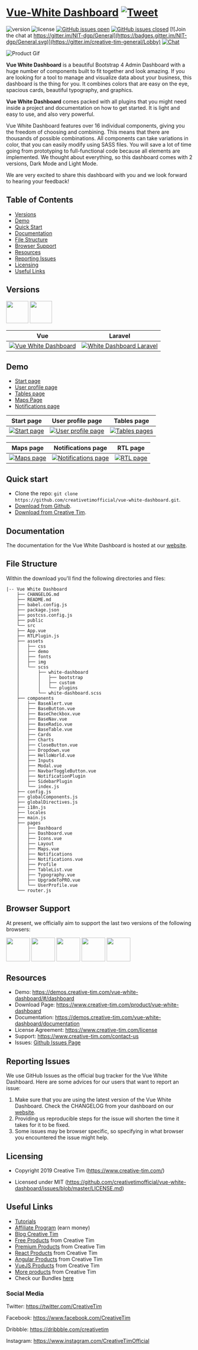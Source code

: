 # [Vue-White Dashboard](https://demos.creative-tim.com/vue-white-dashboard) [![Tweet](https://img.shields.io/twitter/url/http/shields.io.svg?style=social&logo=twitter)](https://twitter.com/share?url=https%3A%2F%2Fwww.creative-tim.com%2Fproduct%2Fvue-white-dashboard&text=Vue%20White%20Dashboard%20by%20Creative%20Tim)


 ![version](https://img.shields.io/badge/version-1.0.0-blue.svg)  ![license](https://img.shields.io/badge/license-MIT-blue.svg) [![GitHub issues open](https://img.shields.io/github/issues/creativetimofficial/white-dashboard/issues.svg?maxAge=2592000)](https://github.com/creativetimofficial/vue-white-dashboard/issues/issues?q=is%3Aopen+is%3Aissue) [![GitHub issues closed](https://img.shields.io/github/issues-closed-raw/creativetimofficial/vue-white-dashboard/issues.svg?maxAge=2592000)](https://github.com/creativetimofficial/vue-white-dashboard/issues/issues?q=is%3Aissue+is%3Aclosed) [![Join the chat at https://gitter.im/NIT-dgp/General](https://badges.gitter.im/NIT-dgp/General.svg)](https://gitter.im/creative-tim-general/Lobby) [![Chat](https://img.shields.io/badge/chat-on%20discord-7289da.svg)](https://discord.gg/E4aHAQy)


![Product Gif](https://github.com/creativetimofficial/vue-white-dashboard/blob/live-demo/src/assets/demo/product-gif.gif?raw=true)

**Vue White Dashboard** is a beautiful Bootstrap 4 Admin Dashboard with a huge number of components built to fit together and look amazing. If you are looking for a tool to manage and visualize data about your business, this dashboard is the thing for you. It combines colors that are easy on the eye, spacious cards, beautiful typography, and graphics.

**Vue White Dashboard** comes packed with all plugins that you might need inside a project and documentation on how to get started. It is light and easy to use, and also very powerful.

Vue White Dashboard features over 16 individual components, giving you the freedom of choosing and combining. This means that there are thousands of possible combinations. All components can take variations in color, that you can easily modify using SASS files. You will save a lot of time going from prototyping to full-functional code because all elements are implemented.
We thought about everything, so this dashboard comes with 2 versions, Dark Mode and Light Mode.

We are very excited to share this dashboard with you and we look forward to hearing your feedback!


## Table of Contents


* [Versions](#versions)
* [Demo](#demo)
* [Quick Start](#quick-start)
* [Documentation](#documentation)
* [File Structure](#file-structure)
* [Browser Support](#browser-support)
* [Resources](#resources)
* [Reporting Issues](#reporting-issues)
* [Licensing](#licensing)
* [Useful Links](#useful-links)


## Versions
[<img src="https://github.com/creativetimofficial/public-assets/blob/master/logos/vue-logo.jpg?raw=true" width="60" height="60" />](https://www.creative-tim.com/product/vue-white-dashboard)
[<img src="https://github.com/creativetimofficial/public-assets/blob/master/logos/laravel_logo.png?raw=true" width="60" height="60" />](https://www.creative-tim.com/product/white-dashboard-laravel)


| Vue | Laravel |
| --- | --- |
| [![Vue White Dashboard ](https://github.com/creativetimofficial/public-assets/blob/master/vue-white-dashboard/vue-white-dashboard.jpg?raw=true)](https://www.creative-tim.com/product/vue-white-dashboard)  | [![White Dashboard Laravel](https://github.com/creativetimofficial/public-assets/blob/master/white-dashboard-laravel/white-dashboard-laravel.jpg?raw=true)](https://www.creative-tim.com/product/white-dashboard-laravel)

## Demo

- [Start page](https://demos.creative-tim.com/vue-white-dashboard)
- [User profile page](https://demos.creative-tim.com/vue-white-dashboard/#/user)
- [Tables page ](https://demos.creative-tim.com/vue-white-dashboard/#/table)
- [Maps Page](https://demos.creative-tim.com/vue-white-dashboard/#/maps)
- [Notifications page](https://demos.creative-tim.com//vue-white-dashboard/#/notifications)

| Start page | User profile page | Tables page  |
| --- | --- | ---  |
| [![Start page](https://github.com/creativetimofficial/public-assets/blob/master/vue-white-dashboard/start-page.png?raw=true)](https://demos.creative-tim.com/vue-white-dashboard)  | [![User profile page](https://github.com/creativetimofficial/public-assets/blob/master/vue-white-dashboard/profile-page.png?raw=true)](https://demos.creative-tim.com/vue-white-dashboard/#/user)  | [![Tables pages](https://github.com/creativetimofficial/public-assets/blob/master/vue-white-dashboard/tables-page.png?raw=true)](https://demos.creative-tim.com/vue-white-dashboard/#/table)

| Maps page | Notifications page | RTL page  |
| --- | --- | ---  |
| [![Maps page](https://github.com/creativetimofficial/public-assets/blob/master/vue-white-dashboard/maps-page.png?raw=true)](https://demos.creative-tim.com/vue-white-dashboard/#/maps)  | [![Notifications page](https://github.com/creativetimofficial/public-assets/blob/master/vue-white-dashboard/notifications-page.png?raw=true)](https://demos.creative-tim.com/vue-white-dashboard/#/notifications)  | [![RTL page](https://github.com/creativetimofficial/public-assets/blob/master/vue-white-dashboard/rtl-page.png?raw=true)](https://demos.creative-tim.com/vue-white-dashboard/#/dashboard?enableRTL=true)  

## Quick start

- Clone the repo: `git clone https://github.com/creativetimofficial/vue-white-dashboard.git`.
- [Download from Github](https://github.com/creativetimofficial/vue-white-dashboard/archive/master.zip).
- [Download from Creative Tim](https://www.creative-tim.com/product/vue-white-dashboard).


## Documentation
The documentation for the Vue White Dashboard is hosted at our [website](https://demos.creative-tim.com/vue-white-dashboard/documentation).


## File Structure
Within the download you'll find the following directories and files:

```
|-- Vue White Dashboard
    ├── CHANGELOG.md
    ├── README.md
    ├── babel.config.js
    ├── package.json
    ├── postcss.config.js
    ├── public
    └── src
    ├── App.vue
    ├── RTLPlugin.js
    ├── assets
    │   ├── css
    │   ├── demo
    │   ├── fonts
    │   ├── img
    │   └── scss
    │       ├── white-dashboard
    │       │   ├── bootstrap
    │       │   ├── custom
    │       │   └── plugins
    │       └── white-dashboard.scss
    ├── components
    │   ├── BaseAlert.vue
    │   ├── BaseButton.vue
    │   ├── BaseCheckbox.vue
    │   ├── BaseNav.vue
    │   ├── BaseRadio.vue
    │   ├── BaseTable.vue
    │   ├── Cards
    │   ├── Charts
    │   ├── CloseButton.vue
    │   ├── Dropdown.vue
    │   ├── HelloWorld.vue
    │   ├── Inputs
    │   ├── Modal.vue
    │   ├── NavbarToggleButton.vue
    │   ├── NotificationPlugin
    │   ├── SidebarPlugin
    │   └── index.js
    ├── config.js
    ├── globalComponents.js
    ├── globalDirectives.js
    ├── i18n.js
    ├── locales
    ├── main.js
    ├── pages
    │   ├── Dashboard
    │   ├── Dashboard.vue
    │   ├── Icons.vue
    │   ├── Layout
    │   ├── Maps.vue
    │   ├── Notifications
    │   ├── Notifications.vue
    │   ├── Profile
    │   ├── TableList.vue
    │   ├── Typography.vue
    │   ├── UpgradeToPRO.vue
    │   └── UserProfile.vue
    └── router.js

```


## Browser Support

At present, we officially aim to support the last two versions of the following browsers:

<img src="https://github.com/creativetimofficial/public-assets/blob/master/logos/chrome-logo.png?raw=true" width="64" height="64"> <img src="https://raw.githubusercontent.com/creativetimofficial/public-assets/master/logos/firefox-logo.png" width="64" height="64"> <img src="https://raw.githubusercontent.com/creativetimofficial/public-assets/master/logos/edge-logo.png" width="64" height="64"> <img src="https://raw.githubusercontent.com/creativetimofficial/public-assets/master/logos/safari-logo.png" width="64" height="64"> <img src="https://raw.githubusercontent.com/creativetimofficial/public-assets/master/logos/opera-logo.png" width="64" height="64">

## Resources
- Demo: <https://demos.creative-tim.com/vue-white-dashboard/#/dashboard>
- Download Page: <https://www.creative-tim.com/product/vue-white-dashboard>
- Documentation: <https://demos.creative-tim.com/vue-white-dashboard/documentation>
- License Agreement: <https://www.creative-tim.com/license>
- Support: <https://www.creative-tim.com/contact-us>
- Issues: [Github Issues Page](https://github.com/creativetimofficial/vue-white-dashboard/issues)

## Reporting Issues

We use GitHub Issues as the official bug tracker for the Vue White Dashboard. Here are some advices for our users that want to report an issue:

1. Make sure that you are using the latest version of the Vue White Dashboard. Check the CHANGELOG from your dashboard on our [website](https://www.creative-tim.com/).
2. Providing us reproducible steps for the issue will shorten the time it takes for it to be fixed.
3. Some issues may be browser specific, so specifying in what browser you encountered the issue might help.


## Licensing

- Copyright 2019 Creative Tim (https://www.creative-tim.com/)

- Licensed under MIT (https://github.com/creativetimofficial/vue-white-dashboard/issues/blob/master/LICENSE.md)


## Useful Links

- [Tutorials](https://www.youtube.com/channel/UCVyTG4sCw-rOvB9oHkzZD1w)
- [Affiliate Program](https://www.creative-tim.com/affiliates/new?ref=mk-github-readme) (earn money)
- [Blog Creative Tim](http://blog.creative-tim.com/)
- [Free Products](https://www.creative-tim.com/bootstrap-themes/free?ref=mk-github-readme) from Creative Tim
- [Premium Products](https://www.creative-tim.com/bootstrap-themes/premium?ref=mk-github-readme) from Creative Tim
- [React Products](https://www.creative-tim.com/bootstrap-themes/react-themes?ref=mk-github-readme) from Creative Tim
- [Angular Products](https://www.creative-tim.com/bootstrap-themes/angular-themes?ref=mk-github-readme) from Creative Tim
- [VueJS Products](https://www.creative-tim.com/bootstrap-themes/vuejs-themes?ref=mk-github-readme) from Creative Tim
- [More products](https://www.creative-tim.com/bootstrap-themes?ref=mk-github-readme) from Creative Tim
- Check our Bundles [here](https://www.creative-tim.com/bundles?ref=mk-github-readme)

### Social Media

Twitter: <https://twitter.com/CreativeTim>

Facebook: <https://www.facebook.com/CreativeTim>

Dribbble: <https://dribbble.com/creativetim>

Instagram: <https://www.instagram.com/CreativeTimOfficial>

